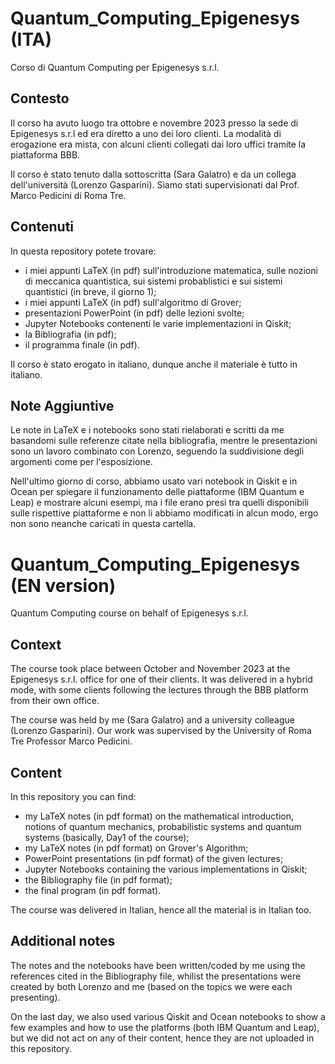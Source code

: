# Quantum_Computing_Epigenesys (ITA)
Corso di Quantum Computing per Epigenesys s.r.l. 

## Contesto
Il corso ha avuto luogo tra ottobre e novembre 2023 presso la sede di Epigenesys s.r.l ed era diretto a uno dei loro clienti. La modalità di erogazione era mista, con alcuni clienti collegati dai loro uffici tramite la piattaforma BBB.

Il corso è stato tenuto dalla sottoscritta (Sara Galatro) e da un collega dell'università (Lorenzo Gasparini). Siamo stati supervisionati dal Prof. Marco Pedicini di Roma Tre.

## Contenuti
In questa repository potete trovare:
* i miei appunti LaTeX (in pdf) sull'introduzione matematica, sulle nozioni di meccanica quantistica, sui sistemi probablistici e sui sistemi quantistici (in breve, il giorno 1);
* i miei appunti LaTeX (in pdf) sull'algoritmo di Grover;
* presentazioni PowerPoint (in pdf) delle lezioni svolte;
* Jupyter Notebooks contenenti le varie implementazioni in Qiskit;
* la Bibliografia (in pdf);
* il programma finale (in pdf).

Il corso è stato erogato in italiano, dunque anche il materiale è tutto in italiano.

## Note Aggiuntive
Le note in LaTeX e i notebooks sono stati rielaborati e scritti da me basandomi sulle referenze citate nella bibliografia, mentre le presentazioni sono un lavoro combinato con Lorenzo, seguendo la suddivisione degli argomenti come per l'esposizione.

Nell'ultimo giorno di corso, abbiamo usato vari notebook in Qiskit e in Ocean per spiegare il funzionamento delle piattaforme (IBM Quantum e Leap) e mostrare alcuni esempi, ma i file erano presi tra quelli disponibili sulle rispettive piattaforme e non li abbiamo modificati in alcun modo, ergo non sono neanche caricati in questa cartella.


# Quantum_Computing_Epigenesys (EN version)
Quantum Computing course on behalf of Epigenesys s.r.l. 

## Context
The course took place between October and November 2023 at the Epigenesys s.r.l. office for one of their clients. It was delivered in a hybrid mode, with some clients following the lectures through the BBB platform from their own office.

The course was held by me (Sara Galatro) and a university colleague (Lorenzo Gasparini). Our work was supervised by the University of Roma Tre Professor Marco Pedicini.

## Content
In this repository you can find:
* my LaTeX notes (in pdf format) on the mathematical introduction, notions of quantum mechanics, probabilistic systems and quantum systems (basically, Day1 of the course);
* my LaTeX notes (in pdf format) on Grover's Algorithm;
* PowerPoint presentations (in pdf format) of the given lectures;
* Jupyter Notebooks containing the various implementations in Qiskit;
* the Bibliography file (in pdf format);
* the final program (in pdf format).

The course was delivered in Italian, hence all the material is in Italian too.

## Additional notes
The notes and the notebooks have been written/coded by me using the references cited in the Bibliography file, whilist the presentations were created by both Lorenzo and me (based on the topics we were each presenting).

On the last day, we also used various Qiskit and Ocean notebooks to show a few examples and how to use the platforms (both IBM Quantum and Leap), but we did not act on any of their content, hence they are not uploaded in this repository.
